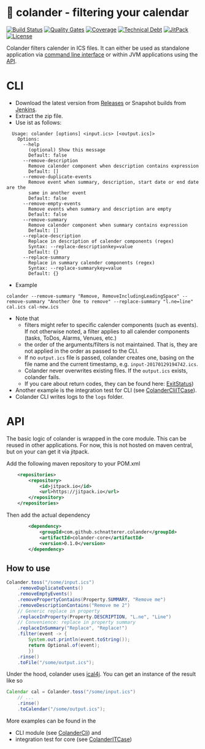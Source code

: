 # 📆 colander - filtering your calendar 

[![Build Status](https://travis-ci.org/schnatterer/colander.svg?branch=develop)](https://travis-ci.org/schnatterer/colander)
[![Quality Gates](https://sonarqube.com/api/badges/gate?key=info.schnatterer.colander:colander-parent)](https://sonarqube.com/dashboard?id=info.schnatterer.colander%3Acolander-parent)
[![Coverage](https://sonarqube.com/api/badges/measure?key=info.schnatterer.colander:colander-parent&metric=coverage)](https://sonarqube.com/dashboard?id=info.schnatterer.colander%3Acolander-parent)
[![Technical Debt](https://sonarqube.com/api/badges/measure?key=info.schnatterer.colander:colander-parent&metric=sqale_debt_ratio)](https://sonarqube.com/dashboard?id=info.schnatterer.colander%3Acolander-parent)
[![JitPack](https://www.jitpack.io/v/schnatterer/colander.svg)](https://www.jitpack.io/#schnatterer/colander)
[![License](https://img.shields.io/github/license/schnatterer/colander.svg)](LICENSE)

Colander filters calender in ICS files. It can either be used as standalone application via [command line interface](#cli) or within 
JVM applications using the [API](#api). 

# CLI

* Download the latest version from [Releases](https://github.com/schnatterer/colander/releases) or Snapshot builds from [Jenkins](https://jenkins.schnatterer.info/job/colander/job/develop/).
* Extract the zip file.
* Use ist as follows:
```
  Usage: colander [options] <input.ics> [<output.ics]>
    Options:
      --help
        (optional) Show this message
        Default: false
      --remove-description
        Remove calender component when description contains expression
        Default: []
      --remove-duplicate-events
        Remove event when summary, description, start date or end date are the 
        same in another event
        Default: false
      --remove-empty-events
        Remove events when summary and description are empty
        Default: false
      --remove-summary
        Remove calender component when summary contains expression
        Default: []
      --replace-description
        Replace in description of calender components (regex)
        Syntax: --replace-descriptionkey=value
        Default: {}
      --replace-summary
        Replace in summary calender components (regex)
        Syntax: --replace-summarykey=value
        Default: {}
```
* Example 
```
colander --remove-summary "Remove, RemoveIncludingLeadingSpace" --remove-summary "Another One to remove" --replace-summary "l.ne=line" cal.ics cal-new.ics
```
* Note that 
  * filters might refer to specific calender components (such as events). If not otherwise noted, a filter applies to all calender components (tasks, ToDos, Alarms, Venues, etc.)
  * the order of the arguments/filters is not maintained. That is, they are not applied in the order as passed
to the CLI.
  * If no `output.ics` file is passed, colander creates one, basing on the file name and the current timestamp, e.g. `input-20170129194742.ics`.
  * Colander never overwrites existing files. If the `output.ics` exists, colander fails.
  * If you care about return codes, they can be found here: [ExitStatus](cli/src/main/java/info/schnatterer/colander/cli/ExitStatus.java))
* Another example is the integration test for CLI (see [ColanderCliITCase](cli/src/test/java/info/schnatterer/colander/cli/ColanderCliITCase.java)).
* Colander CLI writes logs to the `logs` folder.

# API

The basic logic of colander is wrapped in the core module. This can be reused in other applications.
For now, this is not hosted on maven central, but on your can get it via jitpack.

Add the following maven repository to your POM.xml

```xml
    <repositories>
        <repository>
            <id>jitpack.io</id>
            <url>https://jitpack.io</url>
        </repository>
    </repositories>
```

Then add the actual dependency

```xml
        <dependency>
            <groupId>com.github.schnatterer.colander</groupId>
            <artifactId>colander-core</artifactId>
            <version>0.1.0</version>
        </dependency>
```

## How to use

```java
Colander.toss("/some/input.ics")
    .removeDuplicateEvents()
    .removeEmptyEvents()
    .removePropertyContains(Property.SUMMARY, "Remove me")
    .removeDescriptionContains("Remove me 2")
    // Generic replace in property
    .replaceInProperty(Property.DESCRIPTION, "L.ne", "Line")
    // Convenience: replace in property summary
    .replaceInSummary("Replace", "Replace!")
    .filter(event -> {
        System.out.println(event.toString());
        return Optional.of(event);
        })
    .rinse()
    .toFile("/some/output.ics");
```

Under the hood, colander uses [ical4j](https://github.com/ical4j/ical4j). You can get an instance of the result like so 

```java
Calendar cal = Colander.toss("/some/input.ics")
    // ...
    .rinse()
    .toCalendar("/some/output.ics");
```

More examples can be found in the 
* CLI module (see [ColanderCli](cli/src/main/java/info/schnatterer/colander/cli/ColanderCli.java)) and
* integration test for core (see [ColanderITCase](core/src/test/java/info/schnatterer/colander/ColanderITCase.java))


